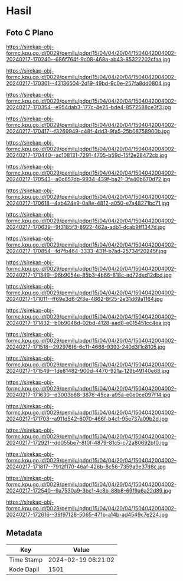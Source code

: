 # Hasil

## Foto C Plano

https://sirekap-obj-formc.kpu.go.id/0029/pemilu/pdpr/15/04/04/20/04/1504042004002-20240217-170240--686f764f-9c08-468a-ab43-85322202cfaa.jpg

https://sirekap-obj-formc.kpu.go.id/0029/pemilu/pdpr/15/04/04/20/04/1504042004002-20240217-170301--43136504-2d19-49bd-9c0e-257fa8dd0804.jpg

https://sirekap-obj-formc.kpu.go.id/0029/pemilu/pdpr/15/04/04/20/04/1504042004002-20240217-170354--e954dab3-177c-4e25-bde4-8572588ce3f3.jpg

https://sirekap-obj-formc.kpu.go.id/0029/pemilu/pdpr/15/04/04/20/04/1504042004002-20240217-170417--f3269949-c48f-4dd3-9fa5-25b08758900b.jpg

https://sirekap-obj-formc.kpu.go.id/0029/pemilu/pdpr/15/04/04/20/04/1504042004002-20240217-170440--ac108131-7291-4705-b59d-15f2e28472cb.jpg

https://sirekap-obj-formc.kpu.go.id/0029/pemilu/pdpr/15/04/04/20/04/1504042004002-20240217-170543--a0c657db-9934-439f-ba21-3fa40b670d72.jpg

https://sirekap-obj-formc.kpu.go.id/0029/pemilu/pdpr/15/04/04/20/04/1504042004002-20240217-170618--4ab424e9-0a8e-4812-a050-e7a48271bc71.jpg

https://sirekap-obj-formc.kpu.go.id/0029/pemilu/pdpr/15/04/04/20/04/1504042004002-20240217-170639--9f3185f3-8922-462a-adb1-dcab9ff1347d.jpg

https://sirekap-obj-formc.kpu.go.id/0029/pemilu/pdpr/15/04/04/20/04/1504042004002-20240217-170854--fd7fb464-3333-431f-b7ad-25734f20245f.jpg

https://sirekap-obj-formc.kpu.go.id/0029/pemilu/pdpr/15/04/04/20/04/1504042004002-20240217-171349--96b9054e-85b3-4b66-818c-ad72ded12dbd.jpg

https://sirekap-obj-formc.kpu.go.id/0029/pemilu/pdpr/15/04/04/20/04/1504042004002-20240217-171011--ff69e3d6-2f3e-4862-8f25-2e31d69a1164.jpg

https://sirekap-obj-formc.kpu.go.id/0029/pemilu/pdpr/15/04/04/20/04/1504042004002-20240217-171432--b0b9048d-02bd-4128-aad8-e015451cc4ea.jpg

https://sirekap-obj-formc.kpu.go.id/0029/pemilu/pdpr/15/04/04/20/04/1504042004002-20240217-171518--292976f6-6c11-4668-9393-240d3f1c8105.jpg

https://sirekap-obj-formc.kpu.go.id/0029/pemilu/pdpr/15/04/04/20/04/1504042004002-20240217-171549--1de81482-900d-4470-921a-129b49140e68.jpg

https://sirekap-obj-formc.kpu.go.id/0029/pemilu/pdpr/15/04/04/20/04/1504042004002-20240217-171630--d3003b88-3876-45ca-a95a-e0e0ce097f14.jpg

https://sirekap-obj-formc.kpu.go.id/0029/pemilu/pdpr/15/04/04/20/04/1504042004002-20240217-171703--a911d542-8070-466f-b4c1-95e737a09b2d.jpg

https://sirekap-obj-formc.kpu.go.id/0029/pemilu/pdpr/15/04/04/20/04/1504042004002-20240217-172921--dd055be7-8f0f-4879-81c5-c72a80692bf0.jpg

https://sirekap-obj-formc.kpu.go.id/0029/pemilu/pdpr/15/04/04/20/04/1504042004002-20240217-171817--7912f170-46af-426b-8c56-7359a9e37d8c.jpg

https://sirekap-obj-formc.kpu.go.id/0029/pemilu/pdpr/15/04/04/20/04/1504042004002-20240217-172540--9a7530a9-3bc1-4c8b-88b8-69f9a6a22d89.jpg

https://sirekap-obj-formc.kpu.go.id/0029/pemilu/pdpr/15/04/04/20/04/1504042004002-20240217-172616--39f97f28-5065-471b-a14b-ad4549c7e224.jpg


## Metadata

| Key        | Value               |
| ---------- | ------------------- |
| Time Stamp | 2024-02-19 06:21:02 |
| Kode Dapil | 1501                |



